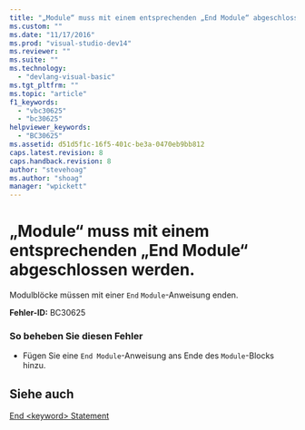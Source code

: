 ```yaml
---
title: "„Module“ muss mit einem entsprechenden „End Module“ abgeschlossen werden. | Microsoft Docs"
ms.custom: ""
ms.date: "11/17/2016"
ms.prod: "visual-studio-dev14"
ms.reviewer: ""
ms.suite: ""
ms.technology: 
  - "devlang-visual-basic"
ms.tgt_pltfrm: ""
ms.topic: "article"
f1_keywords: 
  - "vbc30625"
  - "bc30625"
helpviewer_keywords: 
  - "BC30625"
ms.assetid: d51d5f1c-16f5-401c-be3a-0470eb9bb812
caps.latest.revision: 8
caps.handback.revision: 8
author: "stevehoag"
ms.author: "shoag"
manager: "wpickett"
---
```

# „Module“ muss mit einem entsprechenden „End Module“ abgeschlossen werden.
Modulblöcke müssen mit einer `End` `Module`\-Anweisung enden.  
  
 **Fehler\-ID:** BC30625  
  
### So beheben Sie diesen Fehler  
  
-   Fügen Sie eine `End Module`\-Anweisung ans Ende des `Module`\-Blocks hinzu.  
  
## Siehe auch  
 [End \<keyword\> Statement](../../visual-basic/language-reference/statements/end-keyword-statement.md)